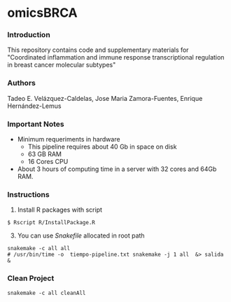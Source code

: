 # omicsBRCA

### Introduction

This repository contains code and supplementary materials for "Coordinated inflammation and immune
response transcriptional regulation in breast cancer molecular subtypes"

### Authors
Tadeo E. Velázquez-Caldelas, Jose Maria Zamora-Fuentes, Enrique Hernández-Lemus

### Important Notes

- Minimum requeriments in hardware
	- This pipeline requires about 40 Gb in space on disk
	- 63 GB RAM
	- 16 Cores CPU
- About 3 hours of computing time in a server with 32 cores and 64Gb RAM. 

### Instructions

1. Install R packages with script

```
$ Rscript R/InstallPackage.R
```

3. You can use *Snakefile* allocated in root path

```
snakemake -c all all
# /usr/bin/time -o  tiempo-pipeline.txt snakemake -j 1 all  &> salida &
```


### Clean Project
```
snakemake -c all cleanAll
```
